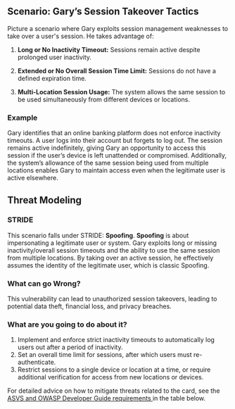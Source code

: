 ## Scenario: Gary’s Session Takeover Tactics

Picture a scenario where Gary exploits session management weaknesses to take over a user's session. He takes advantage of:

1. **Long or No Inactivity Timeout:** Sessions remain active despite prolonged user inactivity.

2. **Extended or No Overall Session Time Limit:** Sessions do not have a defined expiration time.

3. **Multi-Location Session Usage:** The system allows the same session to be used simultaneously from different devices or locations.

### Example

Gary identifies that an online banking platform does not enforce inactivity timeouts. A user logs into their account but forgets to log out. The session remains active indefinitely, giving Gary an opportunity to access this session if the user’s device is left unattended or compromised. Additionally, the system’s allowance of the same session being used from multiple locations enables Gary to maintain access even when the legitimate user is active elsewhere.

## Threat Modeling

### STRIDE

This scenario falls under STRIDE: **Spoofing**.
**Spoofing** is about impersonating a legitimate user or system.
Gary exploits long or missing inactivity/overall session timeouts and the ability to use the same session from multiple locations.
By taking over an active session, he effectively assumes the identity of the legitimate user, which is classic Spoofing.

### What can go Wrong?

This vulnerability can lead to unauthorized session takeovers, leading to potential data theft, financial loss, and privacy breaches.

### What are you going to do about it?

1. Implement and enforce strict inactivity timeouts to automatically log users out after a period of inactivity.
2. Set an overall time limit for sessions, after which users must re-authenticate.
3. Restrict sessions to a single device or location at a time, or require additional verification for access from new locations or devices.

For detailed advice on how to mitigate threats related to the card, see the [ASVS and OWASP Developer Guide requirements ](#mapping 'ASVS and OWASP Developer Guide requirements [internal]') in the table below.
